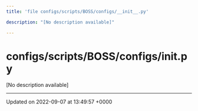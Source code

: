 ```yaml
---
title: 'file configs/scripts/BOSS/configs/__init__.py'

description: "[No description available]"

---
```


# configs/scripts/BOSS/configs/__init__.py



[No description available]






-------------------------------

Updated on 2022-09-07 at 13:49:57 +0000
